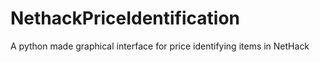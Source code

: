 # NethackPriceIdentification
A python made graphical interface for price identifying items in NetHack
